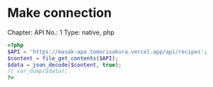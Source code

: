 # Make connection

Chapter: API
No.: 1
Type: native, php

```php
<?php
$API = 'https://masak-apa.tomorisakura.vercel.app/api/recipes';
$content = file_get_contents($API);
$data = json_decode($content, true);
// var_dump($data);
?>
```